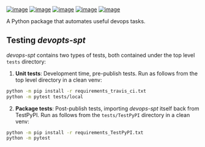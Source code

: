 [![image](https://img.shields.io/github/license/dksmiffs/devops-spt.svg)](https://github.com/dksmiffs/devops-spt)
[![image](https://img.shields.io/github/release/dksmiffs/devops-spt.svg)](https://github.com/dksmiffs/devops-spt/releases)
[![image](https://img.shields.io/travis/dksmiffs/devops-spt.svg)](https://travis-ci.org/dksmiffs/devops-spt)
[![image](https://img.shields.io/codecov/c/github/dksmiffs/devops-spt.svg)](https://codecov.io/gh/dksmiffs/devops-spt)
[![image](https://img.shields.io/codacy/grade/bfac5bbcdddd4e88b4e33381996bb2dc.svg)](https://app.codacy.com/project/dksmiffs/devops-spt/dashboard)

A Python package that automates useful devops tasks.

## Testing _devopts-spt_

_devops-spt_ contains two types of tests, both contained under the top level `tests` directory:

1.  **Unit tests**:  Development time, pre-publish tests. Run as follows from the top level directory in a clean venv:
```bash
python -m pip install -r requirements_travis_ci.txt
python -m pytest tests/local
```

2.  **Package tests**:  Post-publish tests, importing _devops-spt_ itself back from TestPyPI. Run as follows from the `tests/TestPyPI` directory in a clean venv:
```bash
python -m pip install -r requirements_TestPyPI.txt
python -m pytest
```
